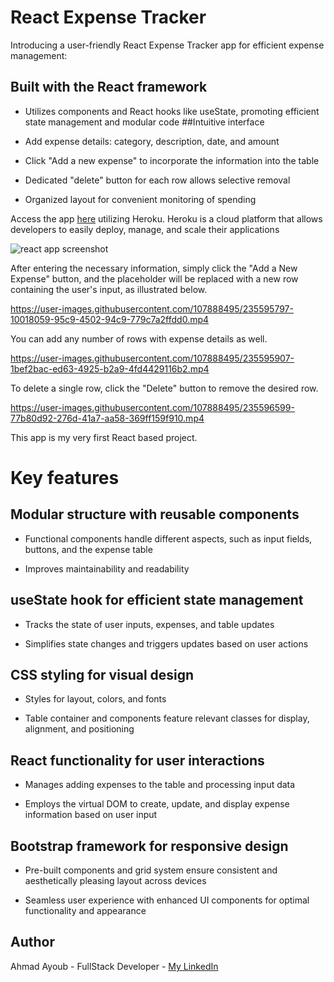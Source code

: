 # React Expense Tracker
Introducing a user-friendly React Expense Tracker app for efficient expense management:

## Built with the React framework

* Utilizes components and React hooks like useState, promoting efficient state management and modular code
##Intuitive interface

* Add expense details: category, description, date, and amount
 
* Click "Add a new expense" to incorporate the information into the table

* Dedicated "delete" button for each row allows selective removal

* Organized layout for convenient monitoring of spending

Access the app [here](https://tranquil-lily-cb2caa.netlify.app) utilizing Heroku. Heroku is a cloud platform that allows developers to easily deploy, manage, and scale their applications

![react app screenshot](https://user-images.githubusercontent.com/107888495/235596338-da360e69-29ba-401e-bcfc-910964bfc3bd.png)

After entering the necessary information, simply click the "Add a New Expense" button, and the placeholder will be replaced with a new row containing the user's input, as illustrated below.

https://user-images.githubusercontent.com/107888495/235595797-10018059-95c9-4502-94c9-779c7a2ffdd0.mp4

You can add any number of rows with expense details as well.

https://user-images.githubusercontent.com/107888495/235595907-1bef2bac-ed63-4925-b2a9-4fd4429116b2.mp4

To delete a single row, click the "Delete" button to remove the desired row.

https://user-images.githubusercontent.com/107888495/235596599-77b80d92-276d-41a7-aa58-369ff159f910.mp4

This app is my very first React based project.

# Key features

## Modular structure with reusable components

* Functional components handle different aspects, such as input fields, buttons, and the expense table

* Improves maintainability and readability

## useState hook for efficient state management

* Tracks the state of user inputs, expenses, and table updates

* Simplifies state changes and triggers updates based on user actions

## CSS styling for visual design

* Styles for layout, colors, and fonts

* Table container and components feature relevant classes for display, alignment, and positioning

## React functionality for user interactions

* Manages adding expenses to the table and processing input data

* Employs the virtual DOM to create, update, and display expense information based on user input

## Bootstrap framework for responsive design
* Pre-built components and grid system ensure consistent and aesthetically pleasing layout across devices

* Seamless user experience with enhanced UI components for optimal functionality and appearance

## Author
Ahmad Ayoub - FullStack Developer - [My LinkedIn](https://www.linkedin.com/in/ahmad-ayoub/)
